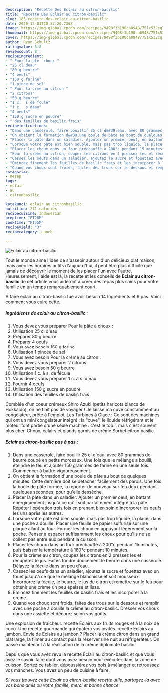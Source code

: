 ```yaml
---
description: "Recette Des Eclair au citron-basilic"
title: "Recette Des Eclair au citron-basilic"
slug: 185-recette-des-eclair-au-citron-basilic
date: 2020-12-01T20:57:20.736Z
image: https://img-global.cpcdn.com/recipes/9498f3b190ca0948/751x532cq70/eclair-au-citron-basilic-photo-principale-de-la-recette.jpg
thumbnail: https://img-global.cpcdn.com/recipes/9498f3b190ca0948/751x532cq70/eclair-au-citron-basilic-photo-principale-de-la-recette.jpg
cover: https://img-global.cpcdn.com/recipes/9498f3b190ca0948/751x532cq70/eclair-au-citron-basilic-photo-principale-de-la-recette.jpg
author: Ryan Schultz
ratingvalue: 3.8
reviewcount: 8
recipeingredient:
- " Pour la pte  choux "
- "25 cl deau"
- "80 g beurre"
- "4 oeufs"
- "150 g farine"
- "1 pince de sel"
- " Pour la crme au citron "
- "2 citrons"
- "50 g beurre"
- "1 c.  s de fcule"
- "1 c.  s deau"
- "4 oeufs"
- "150 g sucre en poudre"
- " des feuilles de basilic frais"
recipeinstructions:
- "Dans une casserole, faire bouillir 25 cl d&#39;eau, avec 80 grammes de beurre coupé en petits morceaux. Une fois que le mélange a bouilli, éteindre le feu et ajouter 150 grammes de farine en une seule fois. Commencer à battre vigoureusement."
- "On obtient la formation d&#39;une boule de pâte au bout de quelques minutes. Cette dernière doit se détacher facilement des parois. Une fois la boule de pâte formée, la reporter de nouveau sur feu doux pendant quelques secondes, pour qu&#39;elle dessèche."
- "Placer la pâte dans un saladier. Ajouter un premier oeuf, en battant énergiquement jusqu&#39;à ce qu&#39;il soit parfaitement intégré à la pâte. Répéter l&#39;opération trois fois en prenant bien soin d&#39;incorporer les oeufs les uns après les autres."
- "Lorsque votre pâte est bien souple, mais pas trop liquide, la placer dans une poche à douille. Placer une feuille de papier sulfurisé sur une plaque allant au four. Former les choux en appuyant légèrement sur la poche. Penser à espacer suffisamment les choux pour qu&#39;ils ne se collent pas entre eux pendant la cuisson."
- "Placer les choux dans un four préchauffé à 200°c pendant 15 minutes, puis baisser la température à 180°c pendant 10 minutes."
- "Pour la crème au citron, coupez les citrons en 2 pressez les et récupérez le jus. Faites fondre doucement le beurre dans une casserole. Délayez la fécule dans un peu d&#39;eau."
- "Cassez les oeufs dans un saladier, ajoutez le sucre et fouettez avec un fouet jusqu&#39;à ce que le mélange blanchisse et soit mousseux. Incorporez la fécule, le beurre, le jus de citron et remettre sur le feu pour obtenir une crème un peu épaisse et lisse."
- "Emincez finement les feuilles de basilic frais et les incorporer à la crème."
- "Quand vos choux sont froids, faites des trous sur le dessous et remplir avec une poche à douille la crème au citron-basilic. Dresser vos choux dans une assiette et décorez selon vos goûts."
categories:
- Resep
tags:
- eclair
- au
- citronbasilic

katakunci: eclair au citronbasilic 
nutrition: 271 calories
recipecuisine: Indonesian
preptime: "PT26M"
cooktime: "PT55M"
recipeyield: "3"
recipecategory: Lunch

---
```



![Eclair au citron-basilic](https://img-global.cpcdn.com/recipes/9498f3b190ca0948/751x532cq70/eclair-au-citron-basilic-photo-principale-de-la-recette.jpg)

Tout le monde aime l'idée de s'asseoir autour d'un délicieux plat maison, mais avec les horaires actifs d'aujourd'hui, il peut être plus difficile que jamais de découvrir le moment de les placer l'un avec l'autre. Heureusement, l'aide est là, la recette et les conseils de <strong> Eclair au citron-basilic </strong> de cet article vous aideront à créer des repas plus sains pour votre famille en un temps remarquablement court.

<!--inarticleads1-->

À faire eclair au citron-basilic tue avoir besoin 14 Ingrédients et 9 pas. Voici comment vous cuire cette.

##### Ingrédients de eclair au citron-basilic :

1. Vous devez vous préparer  Pour la pâte à choux :
1. Utilisation 25 cl d&#39;eau
1. Préparer 80 g beurre
1. Préparer 4 oeufs
1. Vous avez besoin 150 g farine
1. Utilisation 1 pincée de sel
1. Vous avez besoin  Pour la crème au citron :
1. Vous devez vous préparer 2 citrons
1. Vous avez besoin 50 g beurre
1. Utilisation 1 c. à s. de fécule
1. Vous devez vous préparer 1 c. à s. d&#39;eau
1. Fournir 4 oeufs
1. Utilisation 150 g sucre en poudre
1. Utilisation  des feuilles de basilic frais


Comblée d&#39;un coeur crémeux Shiro Azuki (petits haricots blancs de Hokkaido), on ne finit pas de voyager ! Je laisse ma cuve constamment au congélateur, prête à l&#39;emploi. Les Turbines à Glace : Ce sont des machines qui ont un mini congélateur intégré : la &#34;cuve&#34;, le liquide réfrigérant et le moteur font partie d&#39;une seule machine : c&#39;est le top !. mais c&#39;est souvent plus cher. Choux, éclairs et glands garnis de crème Sorbet citron basilic. 

<!--inarticleads2-->

##### Eclair au citron-basilic pas à pas :

1. Dans une casserole, faire bouillir 25 cl d&#39;eau, avec 80 grammes de beurre coupé en petits morceaux. Une fois que le mélange a bouilli, éteindre le feu et ajouter 150 grammes de farine en une seule fois. Commencer à battre vigoureusement.
1. On obtient la formation d&#39;une boule de pâte au bout de quelques minutes. Cette dernière doit se détacher facilement des parois. Une fois la boule de pâte formée, la reporter de nouveau sur feu doux pendant quelques secondes, pour qu&#39;elle dessèche.
1. Placer la pâte dans un saladier. Ajouter un premier oeuf, en battant énergiquement jusqu&#39;à ce qu&#39;il soit parfaitement intégré à la pâte. Répéter l&#39;opération trois fois en prenant bien soin d&#39;incorporer les oeufs les uns après les autres.
1. Lorsque votre pâte est bien souple, mais pas trop liquide, la placer dans une poche à douille. Placer une feuille de papier sulfurisé sur une plaque allant au four. Former les choux en appuyant légèrement sur la poche. Penser à espacer suffisamment les choux pour qu&#39;ils ne se collent pas entre eux pendant la cuisson.
1. Placer les choux dans un four préchauffé à 200°c pendant 15 minutes, puis baisser la température à 180°c pendant 10 minutes.
1. Pour la crème au citron, coupez les citrons en 2 pressez les et récupérez le jus. Faites fondre doucement le beurre dans une casserole. Délayez la fécule dans un peu d&#39;eau.
1. Cassez les oeufs dans un saladier, ajoutez le sucre et fouettez avec un fouet jusqu&#39;à ce que le mélange blanchisse et soit mousseux. Incorporez la fécule, le beurre, le jus de citron et remettre sur le feu pour obtenir une crème un peu épaisse et lisse.
1. Emincez finement les feuilles de basilic frais et les incorporer à la crème.
1. Quand vos choux sont froids, faites des trous sur le dessous et remplir avec une poche à douille la crème au citron-basilic. Dresser vos choux dans une assiette et décorez selon vos goûts.


Une explosion de fraîcheur. recette Eclairs aux fruits rouges et à la noix de coco. Une recette gourmande qui épatera vos invités. recette Eclairs au jambon. Envie de Eclairs au jambon ? Placer la crème citron dans un grand plat large, la filmer au contact puis la réserver une nuit au réfrigérateur. On passe maintenant à la réalisation de la crème diplomate basilic. 

<!--inarticleads1-->

<p>
Depuis que vous avez revu la recette Eclair au citron-basilic et que vous avez le savoir-faire dont vous avez besoin pour exécuter dans la zone de cuisson. Sortez ce tablier, dépoussiérez vos bols à mélanger et retroussez vos manches. Vous avez un peu de cuisine à faire.
</p>

<p>
<i>Si vous trouvez cette Eclair au citron-basilic recette utile, partagez-la avec vos bons amis ou votre famille, merci et bonne chance.</i>
</p>
